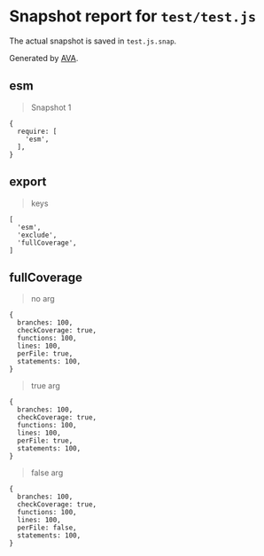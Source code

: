 # Snapshot report for `test/test.js`

The actual snapshot is saved in `test.js.snap`.

Generated by [AVA](https://ava.li).

## esm

> Snapshot 1

    {
      require: [
        'esm',
      ],
    }

## export

> keys

    [
      'esm',
      'exclude',
      'fullCoverage',
    ]

## fullCoverage

> no arg

    {
      branches: 100,
      checkCoverage: true,
      functions: 100,
      lines: 100,
      perFile: true,
      statements: 100,
    }

> true arg

    {
      branches: 100,
      checkCoverage: true,
      functions: 100,
      lines: 100,
      perFile: true,
      statements: 100,
    }

> false arg

    {
      branches: 100,
      checkCoverage: true,
      functions: 100,
      lines: 100,
      perFile: false,
      statements: 100,
    }
